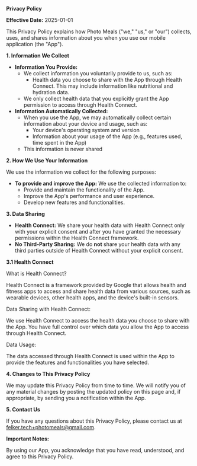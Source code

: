 **Privacy Policy**

**Effective Date:** 2025-01-01

This Privacy Policy explains how Photo Meals ("we," "us," or "our") collects, uses, and shares information about you when you use our mobile application (the "App"). 

**1. Information We Collect**

* **Information You Provide:** 
    * We collect information you voluntarily provide to us, such as:
        * Health data you choose to share with the App through Health Connect. This may include information like nutritional and hydration data. 
    * We only collect health data that you explicitly grant the App permission to access through Health Connect. 
* **Information Automatically Collected:** 
    * When you use the App, we may automatically collect certain information about your device and usage, such as:
        * Your device's operating system and version
        * Information about your usage of the App (e.g., features used, time spent in the App)
    * This information is never shared

**2. How We Use Your Information**

We use the information we collect for the following purposes:

* **To provide and improve the App:** We use the collected information to:
    * Provide and maintain the functionality of the App.
    * Improve the App's performance and user experience.
    * Develop new features and functionalities.

**3. Data Sharing**

* **Health Connect:** We share your health data with Health Connect only with your explicit consent and after you have granted the necessary permissions within the Health Connect framework. 
* **No Third-Party Sharing:** We do **not** share your health data with any third parties outside of Health Connect without your explicit consent.

**3.1 Health Connect**

What is Health Connect?

Health Connect is a framework provided by Google that allows health and fitness apps to access and share health data from various sources, such as wearable devices, other health apps, and the device's built-in sensors.

Data Sharing with Health Connect:

We use Health Connect to access the health data you choose to share with the App. You have full control over which data you allow the App to access through Health Connect.

Data Usage:

The data accessed through Health Connect is used within the App to provide the features and functionalities you have selected.

**4. Changes to This Privacy Policy**

We may update this Privacy Policy from time to time. We will notify you of any material changes by posting the updated policy on this page and, if appropriate, by sending you a notification within the App. 

**5. Contact Us**

If you have any questions about this Privacy Policy, please contact us at felker.tech+photomeals@gmail.com.

**Important Notes:**

By using our App, you acknowledge that you have read, understood, and agree to this Privacy Policy.
